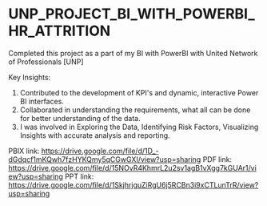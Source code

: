 # UNP_PROJECT_BI_WITH_POWERBI_HR_ATTRITION

Completed this project as a part of my BI with PowerBI with United Network of Professionals [UNP]

Key Insights:

1. Contributed to the development of KPI's and dynamic, interactive Power BI interfaces.
2. Collaborated in understanding the requirements, what all can be done for better understanding of the data.
3. I was involved in Exploring the Data, Identifying Risk Factors, Visualizing Insights with accurate analysis and reporting.

PBIX link: https://drive.google.com/file/d/1D_-dGdqcf1mKQwh7fzHYKQmy5qCGwGXI/view?usp=sharing
PDF link: https://drive.google.com/file/d/15NOvR4KhmrL2u2sv1agB1vXgg7kGUAr1/view?usp=sharing
PPT link: https://drive.google.com/file/d/1SkjhrjguZiRgU6j5RCBn3i9xCTLunTrR/view?usp=sharing
